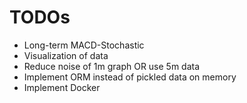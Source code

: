 # TODOs

* Long-term MACD-Stochastic
* Visualization of data
* Reduce noise of 1m graph OR use 5m data
* Implement ORM instead of pickled data on memory
* Implement Docker